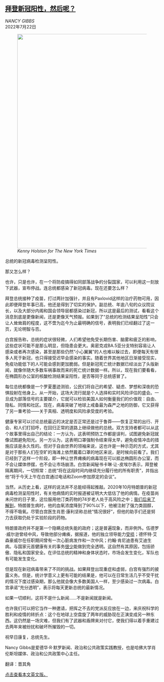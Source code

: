 <!--1658470022000-->
[拜登新冠阳性，然后呢？](https://cn.nytimes.com/opinion/20220722/biden-covid/)
------

<address>NANCY GIBBS</address><time pudate="2022-07-22 01:57:43" datetime="2022-07-22 01:57:43">2022年7月22日</time><figure><img src="https://images.weserv.nl/?url=static01.nyt.com/images/2022/07/22/opinion/00gibbs1/merlin_203960211_83121444-b279-4727-9c1e-20ced7d76073-master1050.jpg" width="1050" height="700"><figcaption> <cite>Kenny Holston for The New York Times</cite></figcaption></figure><section><p>总统的新冠病毒检测呈阳性。</p><p>那又怎么样？</p><p>也许，只是也许，在一个将防疫搞得如同部落战争的分裂国家，可以利用这一刻放下武器，宣布停战。连总统都感染了新冠病毒。现在还要怎么样？</p><p>拜登总统接种了疫苗，打过两针加强针，并且有Paxlovid这样的治疗药物可用，因此即便拜登年事已高，他还是得到了切实的保护。副总统、年逾八旬的众议院议长，以及大部分内阁和国会领导层都感染过新冠，所以这是最后的测试，看看这个消息到底是更像新闻，还是更像天气预报。如果到了“总统的检测结果呈阳性”只会让人耸耸肩的程度，这不啻为迄今为止最明确的信号，表明我们已经翻过了这一页，无论明智与否。</p><p>白宫报告称，总统的症状很轻微，人们希望他免受长期伤害、脑雾和疲乏的影响，这些症状可能不是那么明显，但隐患会更大。奥密克戎BA.5亚分支特别容易让人感染或者再次感染，甚至是那些仍然“小心翼翼”的人也难以躲过去，即便每天有很多人死于新冠，也只得接受迟早会感染的事实。随着世界其他地区日渐接受现实，免疫功能低下的人可能会感到更加脆弱。但是新冠死亡统计数据已经淡出了头版新闻，就像伴随大多数车祸事故而来的死亡统计数据一样。所以，现在我们要看看，在椭圆形办公室的核酸检测结果呈阳性，是否等同于总统感冒了。</p><p>每位总统都像是一个罗夏墨迹测验，公民们将自己的希望、疑虑、梦想和深夜的恐惧投射在他身上。从一开始，这场大流行就是个人选择和实时风险评估的盛会。一旦成为部落信号的主要媒介，它就可以检验美国人如何衡量我们的价值观：自由、隐私、同情和社区。现在，病毒突破了地球上戒备最为森严之地的防御，它又获得了另一重考验——关于真相、透明度和风险承受度的考验。</p><p>健康专家可以讨论总统最近的决定是否正常还是过于鲁莽——恢复正常的出行、开会、和人们打招呼，在回归正常的道路上继续做他的总统。双方支持者都可以从这个故事里得出自己的结论：一方认为，这表明预防工作都是误判，试图避免新冠就像试图避免阳光。另一方认为，这表明口罩强制令结束得太早，避免疫情冲击的措施应该是永久性的。但对于自由世界的领袖来说，这也许是一种示范的方式，尤其是对于那些人们在空旷的海滩上依然戴着口罩的地区来说，是时候向前看了。我们已经到了这样一个阶段，即一种让世界瘫痪的病毒现在可以抵达椭圆形办公室，而不会让媒体停摆，也不会让市场崩溃。白宫新闻秘书卡琳·让-皮埃尔表示，拜登被隔离期间，一切照常：总统“将在这段时间内继续充分履行他的所有职责”，并指出他“将于今天上午在白宫通过电话和Zoom参加原定的会议”。</p><p>当然，从历史上看，这样的说法并不总能经得起推敲。2020年10月特朗普的新冠病毒检测呈阳性时，有关他病情的实时报道被证明大大低估了他的病情。在疫苗尚未问世的日子里，这位服用他汀类药物的74岁老人处于高风险之中；<a href="https://www.nytimes.com/2021/02/11/us/politics/trump-coronavirus.html">我们后来了解到</a>，特朗普生病时，他的血氧浓度降到了90%以下，他被注射了强力类固醇，不得不吸氧。尽管白宫医生肖恩·康利坚称总统“情况很好”，但他的助手们还是努力去获取仍处于实验阶段的药物。</p><p>特朗普政府并不是第一个隐瞒总统失能的政府；这是普遍现象，而非例外。伍德罗·威尔逊曾经中风，导致他部分瘫痪，据报道，他的独立领导能力<a rel="noopener noreferrer" target="_blank" href="https://foreignpolicy.com/2020/10/03/when-presidents-get-sick-history-secrecy-subversion-lies/">受损</a>；德怀特·艾森豪威尔在任职期间曾有一次心脏病发作和一次中风；约翰·肯尼迪患有艾迪生病。与国家元首健康有关的事务<a rel="noopener noreferrer" target="_blank" href="https://foreignpolicy.com/2020/10/03/when-presidents-get-sick-history-secrecy-subversion-lies/">很少</a>能做到完全透明。这自然有其原因，包括骄傲、隐私和国家安全。在评估总统的精神和身体状态时，市场会发生变化，军队也有可能发生变化。</p><p>但是现在新冠病毒带来了不同的挑战。如果拜登出现重症和虚弱，白宫有强烈的披露义务。但是，统计学意义上更有可能的结果是，他可以在日常生活几乎不受干扰的情况下度过感染期，那么他就会像大多数美国人一样，至少感染过一次病毒。白宫承诺“充分透明”，表示将每天更新总统的最新情况。</p><p>如果一切顺利，这将不是什么新闻……不是新闻就是新闻。</p><p>也许我们可以把它当作一种邀请，把挥之不去的党派反应放在一边，来庆祝科学的胜利和疫情的转折点：这个在地球上空盘旋了两年的威胁现在正演变成另一种东西。这仍然是一场灾难，但我们有了武器和盾牌来对付它，使我们得以着手重建过去两年来被纷扰和破坏所摧毁的一切。</p><p>祝早日康复，总统先生。</p></section><footer><p>Nancy Gibbs是爱德华·R·默罗新闻、政治和公共政策实践教授，也是哈佛大学肖伦斯坦媒体、政治和公共政策中心主任。</p><p>翻译：晋其角</p><p><a rel="nofollow" target="_blank" href="https://www.nytimes.com/2022/07/21/opinion/biden-covid.html">点击查看本文英文版。</a></p></footer>
